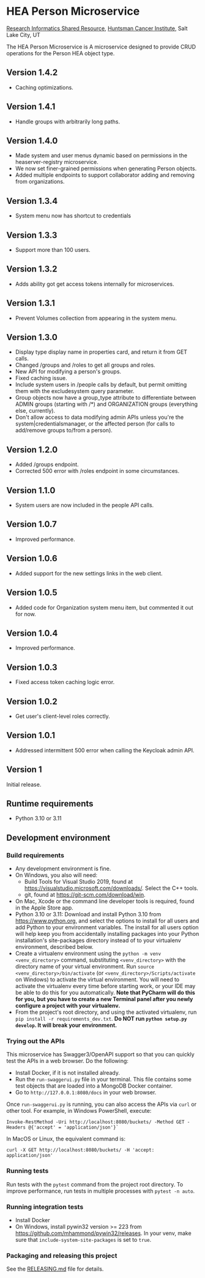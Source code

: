 # HEA Person Microservice
[Research Informatics Shared Resource](https://risr.hci.utah.edu), [Huntsman Cancer Institute](https://hci.utah.edu),
Salt Lake City, UT

The HEA Person Microservice is A microservice designed to provide CRUD operations for the Person HEA object type.

## Version 1.4.2
* Caching optimizations.

## Version 1.4.1
* Handle groups with arbitrarily long paths.

## Version 1.4.0
* Made system and user menus dynamic based on permissions in the heaserver-registry microservice.
* We now set finer-grained permissions when generating Person objects.
* Added multiple endpoints to support collaborator adding and removing from organizations.

## Version 1.3.4
* System menu now has shortcut to credentials

## Version 1.3.3
* Support more than 100 users.

## Version 1.3.2
* Adds ability got get access tokens internally for microservices.

## Version 1.3.1
* Prevent Volumes collection from appearing in the system menu.

## Version 1.3.0
* Display type display name in properties card, and return it from GET calls.
* Changed /groups and /roles to get all groups and roles.
* New API for modifying a person's groups.
* Fixed caching issue.
* Include system users in /people calls by default, but permit omitting them with the excludesystem query parameter.
* Group objects now have a group_type attribute to differentiate between ADMIN groups (starting with /*) and
ORGANIZATION groups (everything else, currently).
* Don't allow access to data modifying admin APIs unless you're the system|credentialsmanager, or the affected person
(for calls to add/remove groups to/from a person).

## Version 1.2.0
* Added /groups endpoint.
* Corrected 500 error with /roles endpoint in some circumstances.

## Version 1.1.0
* System users are now included in the people API calls.

## Version 1.0.7
* Improved performance.

## Version 1.0.6
* Added support for the new settings links in the web client.

## Version 1.0.5
* Added code for Organization system menu item, but commented it out for now.

## Version 1.0.4
* Improved performance.

## Version 1.0.3
* Fixed access token caching logic error.

## Version 1.0.2
* Get user's client-level roles correctly.

## Version 1.0.1
* Addressed intermittent 500 error when calling the Keycloak admin API.

## Version 1
Initial release.

## Runtime requirements
* Python 3.10 or 3.11

## Development environment

### Build requirements
* Any development environment is fine.
* On Windows, you also will need:
    * Build Tools for Visual Studio 2019, found at https://visualstudio.microsoft.com/downloads/. Select the C++ tools.
    * git, found at https://git-scm.com/download/win.
* On Mac, Xcode or the command line developer tools is required, found in the Apple Store app.
* Python 3.10 or 3.11: Download and install Python 3.10 from https://www.python.org, and select the options to install
for all users and add Python to your environment variables. The install for all users option will help keep you from
accidentally installing packages into your Python installation's site-packages directory instead of to your virtualenv
environment, described below.
* Create a virtualenv environment using the `python -m venv <venv_directory>` command, substituting `<venv_directory>`
with the directory name of your virtual environment. Run `source <venv_directory>/bin/activate` (or `<venv_directory>/Scripts/activate` on Windows) to activate the virtual
environment. You will need to activate the virtualenv every time before starting work, or your IDE may be able to do
this for you automatically. **Note that PyCharm will do this for you, but you have to create a new Terminal panel
after you newly configure a project with your virtualenv.**
* From the project's root directory, and using the activated virtualenv, run `pip install -r requirements_dev.txt`.
**Do NOT run `python setup.py develop`. It will break your environment.**

### Trying out the APIs
This microservice has Swagger3/OpenAPI support so that you can quickly test the APIs in a web browser. Do the following:
* Install Docker, if it is not installed already.
* Run the `run-swaggerui.py` file in your terminal. This file contains some test objects that are loaded into a MongoDB
  Docker container.
* Go to `http://127.0.0.1:8080/docs` in your web browser.

Once `run-swaggerui.py` is running, you can also access the APIs via `curl` or other tool. For example, in Windows
PowerShell, execute:
```
Invoke-RestMethod -Uri http://localhost:8080/buckets/ -Method GET -Headers @{'accept' = 'application/json'}`
```
In MacOS or Linux, the equivalent command is:
```
curl -X GET http://localhost:8080/buckets/ -H 'accept: application/json'
```

### Running tests
Run tests with the `pytest` command from the project root directory. To improve performance, run tests in multiple
processes with `pytest -n auto`.

### Running integration tests
* Install Docker
* On Windows, install pywin32 version >= 223 from https://github.com/mhammond/pywin32/releases. In your venv, make sure that
`include-system-site-packages` is set to `true`.

### Packaging and releasing this project
See the [RELEASING.md](RELEASING.md) file for details.
